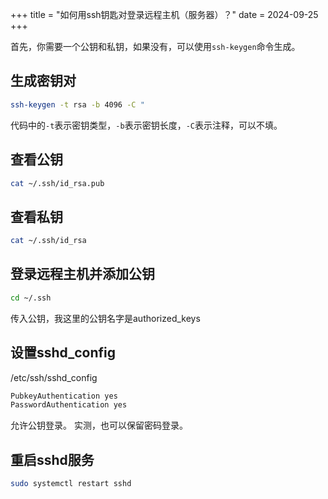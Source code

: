 +++
title = "如何用ssh钥匙对登录远程主机（服务器）？"
date = 2024-09-25
+++

首先，你需要一个公钥和私钥，如果没有，可以使用`ssh-keygen`命令生成。

## 生成密钥对

```bash
ssh-keygen -t rsa -b 4096 -C "
```

代码中的`-t`表示密钥类型，`-b`表示密钥长度，`-C`表示注释，可以不填。

## 查看公钥

```bash
cat ~/.ssh/id_rsa.pub
```

## 查看私钥

```bash
cat ~/.ssh/id_rsa
```

## 登录远程主机并添加公钥

```bash
cd ~/.ssh
```

传入公钥，我这里的公钥名字是authorized_keys

## 设置sshd_config
/etc/ssh/sshd_config

```bash
PubkeyAuthentication yes
PasswordAuthentication yes
```
允许公钥登录。
实测，也可以保留密码登录。

## 重启sshd服务

```bash
sudo systemctl restart sshd
```
